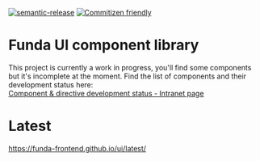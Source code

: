 [![semantic-release](https://img.shields.io/badge/%20%20%F0%9F%93%A6%F0%9F%9A%80-semantic--release-e10079.svg)](https://github.com/semantic-release/semantic-release)
[![Commitizen friendly](https://img.shields.io/badge/commitizen-friendly-brightgreen.svg)](http://commitizen.github.io/cz-cli/)

# Funda UI component library

This project is currently a work in progress, you'll find some components but it's incomplete at the moment.
Find the list of components and their development status here:<br>
[Component & directive development status - Intranet page](https://intranet.funda.nl/pages/viewpage.action?spaceKey=prodev&title=Vue+component+library#Vuecomponentlibrary-Component&directivedevelopmentstatus)

# Latest
https://funda-frontend.github.io/ui/latest/

